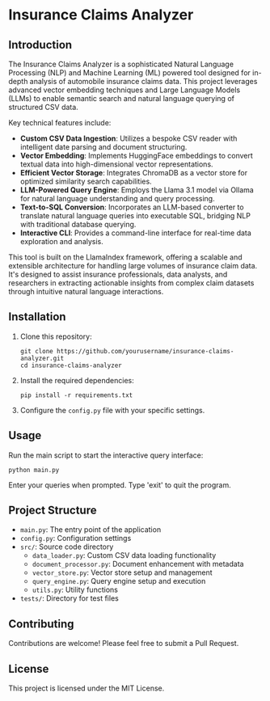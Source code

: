 # Insurance Claims Analyzer

## Introduction

The Insurance Claims Analyzer is a sophisticated Natural Language Processing (NLP) and Machine Learning (ML) powered tool designed for in-depth analysis of automobile insurance claims data. This project leverages advanced vector embedding techniques and Large Language Models (LLMs) to enable semantic search and natural language querying of structured CSV data.

Key technical features include:

- **Custom CSV Data Ingestion**: Utilizes a bespoke CSV reader with intelligent date parsing and document structuring.
- **Vector Embedding**: Implements HuggingFace embeddings to convert textual data into high-dimensional vector representations.
- **Efficient Vector Storage**: Integrates ChromaDB as a vector store for optimized similarity search capabilities.
- **LLM-Powered Query Engine**: Employs the Llama 3.1 model via Ollama for natural language understanding and query processing.
- **Text-to-SQL Conversion**: Incorporates an LLM-based converter to translate natural language queries into executable SQL, bridging NLP with traditional database querying.
- **Interactive CLI**: Provides a command-line interface for real-time data exploration and analysis.

This tool is built on the LlamaIndex framework, offering a scalable and extensible architecture for handling large volumes of insurance claim data. It's designed to assist insurance professionals, data analysts, and researchers in extracting actionable insights from complex claim datasets through intuitive natural language interactions.

## Installation

1. Clone this repository:
   ```
   git clone https://github.com/yourusername/insurance-claims-analyzer.git
   cd insurance-claims-analyzer
   ```

2. Install the required dependencies:
   ```
   pip install -r requirements.txt
   ```

3. Configure the `config.py` file with your specific settings.

## Usage

Run the main script to start the interactive query interface:

```
python main.py
```

Enter your queries when prompted. Type 'exit' to quit the program.

## Project Structure

- `main.py`: The entry point of the application
- `config.py`: Configuration settings
- `src/`: Source code directory
  - `data_loader.py`: Custom CSV data loading functionality
  - `document_processor.py`: Document enhancement with metadata
  - `vector_store.py`: Vector store setup and management
  - `query_engine.py`: Query engine setup and execution
  - `utils.py`: Utility functions
- `tests/`: Directory for test files

## Contributing

Contributions are welcome! Please feel free to submit a Pull Request.

## License

This project is licensed under the MIT License.
